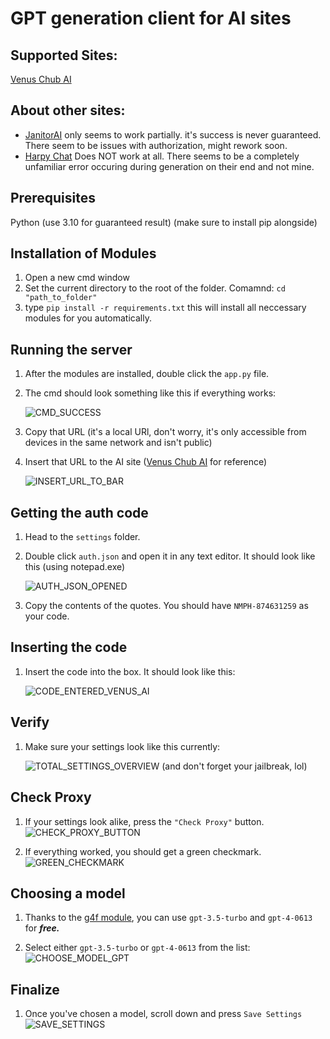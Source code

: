 # GPT generation client for AI sites

## Supported Sites:

[Venus Chub AI](https://venus.chub.ai)

## About other sites:

- [JanitorAI](https://janitorai.com) only seems to work partially. it's success is never guaranteed. There seem to be issues with authorization, might rework soon.
- [Harpy Chat](https://harpy.chat) Does NOT work at all. There seems to be a completely unfamiliar error occuring during generation on their end and not mine.

## Prerequisites

Python (use 3.10 for guaranteed result) (make sure to install pip alongside)

## Installation of Modules

1. Open a new cmd window
2. Set the current directory to the root of the folder. Comamnd: ```cd "path_to_folder"```
3. type ```pip install -r requirements.txt``` this will install all neccessary modules for you automatically.

## Running the server

1. After the modules are installed, double click the ```app.py``` file.
2. The cmd should look something like this if everything works:
   
   ![CMD_SUCCESS](https://i.imgur.com/kqCpct9.jpg)
3. Copy that URL (it's a local URl, don't worry, it's only accessible from devices in the same network and isn't public)
4. Insert that URL to the AI site ([Venus Chub AI](https://venus.chub.ai) for reference)

   ![INSERT_URL_TO_BAR](https://i.imgur.com/o1qjELe.png)

## Getting the auth code

1. Head to the ``settings`` folder.
2. Double click ``auth.json`` and open it in any text editor. It should look like this (using notepad.exe)

   ![AUTH_JSON_OPENED](https://i.imgur.com/K6VEqbN.png)

3. Copy the contents of the quotes. You should have ``NMPH-874631259`` as your code.

## Inserting the code

1. Insert the code into the box. It should look like this:

   ![CODE_ENTERED_VENUS_AI](https://i.imgur.com/gY73YL0.png)

## Verify 

1. Make sure your settings look like this currently:

   ![TOTAL_SETTINGS_OVERVIEW](https://i.imgur.com/hQIsSnk.png)
   (and don't forget your jailbreak, lol)

## Check Proxy

1. If your settings look alike, press the ``"Check Proxy"`` button. ![CHECK_PROXY_BUTTON](https://i.imgur.com/7L2KqfN.jpg)

2. If everything worked, you should get a green checkmark. ![GREEN_CHECKMARK](https://i.imgur.com/RPlhFQZ.png)

## Choosing a model

1. Thanks to the [g4f module](https://github.com/xtekky/gpt4free), you can use ``gpt-3.5-turbo`` and ``gpt-4-0613`` for ***free.***

2. Select either ``gpt-3.5-turbo`` or ``gpt-4-0613`` from the list: ![CHOOSE_MODEL_GPT](https://i.imgur.com/OyWPJP9.png)

## Finalize

1. Once you've chosen a model, scroll down and press ``Save Settings`` ![SAVE_SETTINGS](https://i.imgur.com/GKxpx5y.jpg)
   

